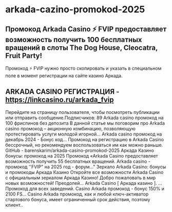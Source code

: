 # arkada-cazino-promokod-2025

## Промокод Arkada Casino ⚡️ FVIP предоставляет возможность получить 100 бесплатных вращений в слоты The Dog House, Cleocatra, Fruit Party!

Промокод ⚡️ FVIP нужно просто скопировать и указать в специальном поле в момент регистрации на сайте казино Аркада.

## ARKADA CASINO РЕГИСТРАЦИЯ - https://linkcasino.ru/arkada_fvip


Перейдите на страницу пользователя, чтобы посмотреть публикации или отправить сообщение.Подписчиков: 89
Arkada casino промокод на 100 фриспинов без депозита
В данной статье мы поговорим про Arkada casino промокод – акционную комбинацию, позволяющую протестировать услуги молодой игорной...
Arkada casino промокод на декабрь 2024 - Бонус код...
Промокод на регистрацию в Arkada Casino бессрочный, но рекомендуем воспользоваться им как можно раньше.
GitHub - barenskarim/arkada-casino-promokod-2025
Аркада Казино бонусы: промокод на 2025 Промокод «Arkada Casino предоставляет возможность получить 55 бесплатных вращений.
Arkada casino - промокод ''FVIP" на 2025 год - форум..."
Зеркало Arkada Casino: бонусы и промокоды Аркада Казино Откройте все возможности Arkada Casino с официальным зеркалом Аркада Казино!
Добро пожаловать в мир новых возможностей! Преодолей...
Arkada Casinо [ Аркада казино ]. ... Промокод для всех заведений.
Casino Arkada промокод - бонус 150% и 2100 FS...
Casino Arkada промокод, как и любой ключ-активатор стартового бонуса, имеет ограниченный срок действия, поэтому клиент..
